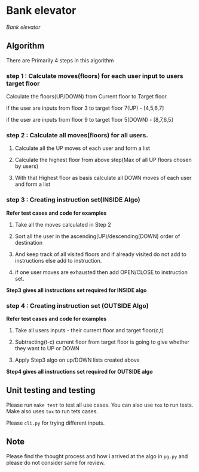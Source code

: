 # Bank elevator

*Bank elevator*

## Algorithm

There are Primarily 4 steps in this algorithm

### step 1 : Calculate moves(floors) for each user input to users target floor

Calculate the floors(UP/DOWN) from Current floor to Target floor.

if the user are inputs from floor 3 to target floor 7(UP) - [4,5,6,7]

if the user are inputs from floor 9 to target floor 5(DOWN) - [8,7,6,5]

### step 2 : Calculate all moves(floors) for all users.

1. Calculate all the UP moves of each user and form a list
   
2. Calculate the highest floor from above step(Max of all UP floors chosen by users)
   
3. With that Highest floor as basis calculate all DOWN moves of each user and form a list


### step 3 : Creating instruction set(INSIDE Algo)

**Refer test cases and code for examples**

1. Take all the moves calculated in Step 2

2. Sort all the user in the ascending(UP)/descending(DOWN) order of destination

3. And keep track of all visited floors and if already visited do not add to instructions else add to instruction.
   
4. if one user moves are exhausted then add OPEN/CLOSE to instruction set.

  **Step3 gives all instructions set required for INSIDE algo**

### step 4 : Creating instruction set (OUTSIDE Algo)

**Refer test cases and code for examples**

1. Take all users inputs - their current floor and target floor(c,t)
   
2. Subtracting(t-c) current floor from target floor is going to give whether they want to UP or DOWN
   
3. Apply Step3 algo on up/DOWN lists created above

 **Step4 gives all instructions set required for OUTSIDE algo**


## Unit testing and testing

Please run `make test` to test all use cases. You can also use `tox` to run tests.
Make also uses `tox` to run tets cases.

Please `cli.py` for trying different inputs.


## Note

Please find the thought process and how i arrived at the algo in `pg.py` and please do not consider same for review.
